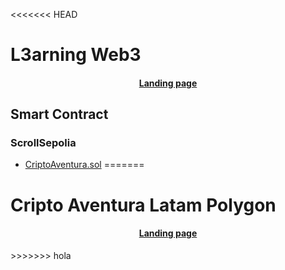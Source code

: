 <<<<<<< HEAD
# L3arning Web3

<h4 align="center">
  <a href="https://l3arning-web3-arbitrum.vercel.app">Landing page</a>
</h4>

## Smart Contract

### ScrollSepolia

- [CriptoAventura.sol](https://sepolia.scrollscan.com/address/0xbd24709AD561e49291DF8CAaC214d2923fA41d1c)
=======
# Cripto Aventura Latam Polygon

<h4 align="center">
  <a href="https://aventura-web3-polygon.vercel.app/">Landing page</a>
</h4>
>>>>>>> hola
